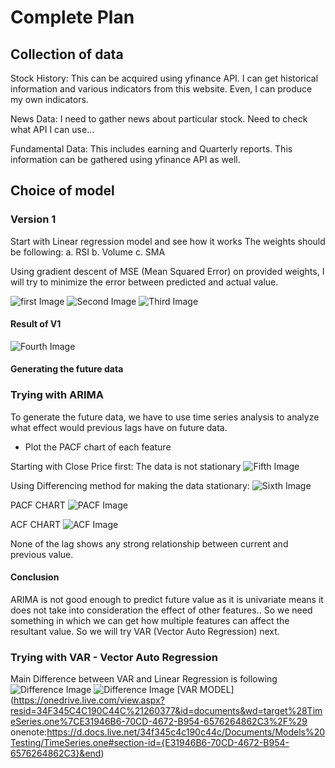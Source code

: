 # Complete Plan
## Collection of data
Stock History: This can be acquired using yfinance API. I can get historical information and various indicators from this website. Even, I can produce my own indicators.

News Data: I need to gather news about particular stock. Need to check what API I can use...

Fundamental Data: This includes earning and Quarterly reports. This information can be gathered using yfinance API as well.

## Choice of model
### Version 1
Start with Linear regression model and see how it works
The weights should be following:
a. RSI
b. Volume
c. SMA

Using gradient descent of MSE (Mean Squared Error) on provided weights, I will try to minimize the error between predicted and actual value.

![first Image](Maths/Current_Value_Prediction/Linear_Regression_Model/1.JPG)
![Second Image](Maths/Current_Value_Prediction/Linear_Regression_Model/2.JPG)
![Third Image](Maths/Current_Value_Prediction/Linear_Regression_Model/3.JPG)


#### Result of V1

![Fourth Image](Results/V1/V1_new.png)


#### Generating the future data
### Trying with ARIMA

To generate the future data, we have to use time series analysis to analyze what effect would previous lags have on future data.
- Plot the PACF chart of each feature

Starting with Close Price first: 
The data is not stationary
![Fifth Image](Results/PACF/non_stationary_ClosePrice.png)

Using Differencing method for making the data stationary:
![Sixth Image](Results/PACF/stationarity_ClosePrice.png)

PACF CHART
![PACF Image](Results/PACF/PACF_of_ClosePrice.png)

ACF CHART
![ACF Image](Results/PACF/ACF_of_ClosePrice.png)

None of the lag shows any strong relationship between current and previous value.

#### Conclusion
ARIMA is not good enough to predict future value as it is univariate means it does not take into consideration the effect of other features.. So we need something in which we can get how multiple features can affect the resultant value. So we will try VAR (Vector Auto Regression) next.


### Trying with VAR - Vector Auto Regression

Main Difference between VAR and Linear Regression is following
![Difference Image](Resources/Difference_VAR_LR.png)
![Difference Image](Resources/Difference_VAR_LR_2.png)
[VAR MODEL](https://onedrive.live.com/view.aspx?resid=34F345C4C190C44C%21260377&id=documents&wd=target%28TimeSeries.one%7CE31946B6-70CD-4672-B954-6576264862C3%2F%29
onenote:https://d.docs.live.net/34f345c4c190c44c/Documents/Models%20Testing/TimeSeries.one#section-id={E31946B6-70CD-4672-B954-6576264862C3}&end)